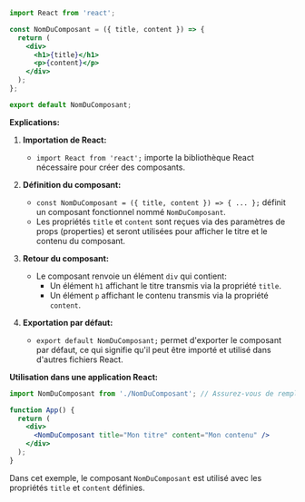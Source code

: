 ```jsx
import React from 'react';

const NomDuComposant = ({ title, content }) => {
  return (
    <div>
      <h1>{title}</h1>
      <p>{content}</p>
    </div>
  );
};

export default NomDuComposant;
```

**Explications:**

1. **Importation de React:**
   - `import React from 'react';` importe la bibliothèque React nécessaire pour créer des composants.

2. **Définition du composant:**
   - `const NomDuComposant = ({ title, content }) => { ... };` définit un composant fonctionnel nommé `NomDuComposant`.
   - Les propriétés `title` et `content` sont reçues via des paramètres de props (properties) et seront utilisées pour afficher le titre et le contenu du composant.

3. **Retour du composant:**
   - Le composant renvoie un élément `div` qui contient:
     - Un élément `h1` affichant le titre transmis via la propriété `title`.
     - Un élément `p` affichant le contenu transmis via la propriété `content`.

4. **Exportation par défaut:**
   - `export default NomDuComposant;` permet d'exporter le composant par défaut, ce qui signifie qu'il peut être importé et utilisé dans d'autres fichiers React.

**Utilisation dans une application React:**

```jsx
import NomDuComposant from './NomDuComposant'; // Assurez-vous de remplacer './NomDuComposant' par le chemin correct vers votre fichier

function App() {
  return (
    <div>
      <NomDuComposant title="Mon titre" content="Mon contenu" />
    </div>
  );
}
```

Dans cet exemple, le composant `NomDuComposant` est utilisé avec les propriétés `title` et `content` définies.



